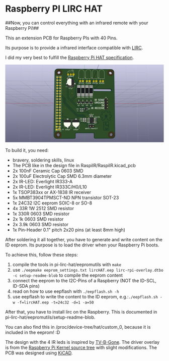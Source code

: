 # Raspberry PI LIRC HAT #
##Now, you can control everything with an infrared remote with your Raspberry Pi!##

This an extension PCB for Raspberry PIs with 40 Pins.

Its purpose is to provide a infrared interface compatible with [LIRC](http://www.lirc.org/).

I did my very best to fulfill the [Raspberry Pi HAT specification](https://github.com/raspberrypi/hats).

![3D render](/RaspiIR/RaspiIR.png)

To build it, you need:
* bravery, soldering skills, linux
* The PCB like in the design file in RaspiIR/RaspiIR.kicad_pcb
* 2x 100nF Ceramic Cap 0603 SMD
* 2x 100uF Electrolytic Cap SMD 6.3mm diameter
* 2x IR-LED: Everlight IR333-A
* 2x IR-LED: Everlight IR333C/H0/L10
* 1x TSOP383xx or AX-1838 IR receiver
* 5x MMBT3904TPMSCT-ND NPN transistor SOT-23
* 1x 24C32 I2C eeprom SOIC-8 or SO-8
* 4x 33R 1W 2512 SMD resistor
* 1x 330R 0603 SMD resistor
* 2x 1k 0603 SMD resistor
* 2x 3.9k 0603 SMD resistor
* 1x Pin-Header 0.1" pitch 2x20 pins (at least 8mm high)

After soldering it all together, you have to generate and write content on the ID eeprom. Its purpose is to load the driver when your Raspberry Pi boots.

To achieve this, follow these steps:

1. compile the tools in pi-lirc-hat/eepromutils with ```make```
2. use ```./eepmake eeprom_settings.txt lircHAT.eep lirc-rpi-overlay.dtbo -c setup-readme-blob``` to compile the eeprom content
3. connect the eeprom to the I2C-Pins of a Raspberry (NOT the ID-SCL, ID-SDA pins)
4. read on how to use eepflash with ```./eepflash.sh -h```
5. use eepflash to write the content to the ID eeprom, e.g.:```./eepflash.sh -w -f=lircHAT.eep -t=24c32 -d=1 -a=50```

After that, you have to install lirc on the Raspberry. This is documented in pi-lirc-hat/eepromutils/setup-readme-blob.

You can also find this in /proc/device-tree/hat/custom_0, because it is included in the eeprom! :D

The design with the 4 IR leds is inspired by [TV-B-Gone](https://learn.adafruit.com/tv-b-gone-kit/overview). The driver overlay is from the [Raspberry Pi Kernel source tree](https://github.com/raspberrypi/linux) with slight modifications. The PCB was designed using [KiCAD](http://kicad-pcb.org/).
